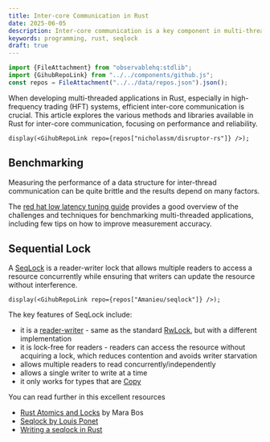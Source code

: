 ```yaml
---
title: Inter-core Communication in Rust
date: 2025-06-05
description: Inter-core communication is a key component in multi-threading Rust applications, especially in high-frequency trading systems.
keywords: programming, rust, seqlock
draft: true
---
```


```js
import {FileAttachment} from "observablehq:stdlib";
import {GihubRepoLink} from "../../components/github.js";
const repos = FileAttachment("../../data/repos.json").json();
```

When developing multi-threaded applications in Rust, especially in high-frequency trading (HFT) systems, efficient inter-core communication is crucial. This article explores the various methods and libraries available in Rust for inter-core communication, focusing on performance and reliability.

```tsx
display(<GihubRepoLink repo={repos["nicholassm/disruptor-rs"]} />);
```

## Benchmarking

Measuring the performance of a data structure for inter-thread communication can be quite brittle and the results depend on many factors.

The [red hat low latency tuning guide](https://access.redhat.com/sites/default/files/attachments/201501-perf-brief-low-latency-tuning-rhel7-v1.1.pdf) provides a good overview of the challenges and techniques for benchmarking multi-threaded applications, including few tips on how to improve measurement accuracy.

## Sequential Lock

A [SeqLock](https://en.wikipedia.org/wiki/Seqlock) is a reader-writer lock that allows multiple readers to access a resource concurrently while ensuring that writers can update the resource without interference.

```tsx
display(<GihubRepoLink repo={repos["Amanieu/seqlock"]} />);
```

The key features of SeqLock include:

* it is a [reader-writer](https://en.wikipedia.org/wiki/Readers%E2%80%93writers_problem) - same as the standard [RwLock](https://doc.rust-lang.org/std/sync/struct.RwLock.html), but with a different implementation
* it is lock-free for readers - readers can access the resource without acquiring a lock, which reduces contention and avoids writer starvation
* allows multiple readers to read concurrently/independently
* allows a single writer to write at a time
* it only works for types that are [Copy](https://doc.rust-lang.org/std/marker/trait.Copy.html)


You can read further in this excellent resources

* [Rust Atomics and Locks](https://marabos.nl/atomics) by Mara Bos
* [Seqlock by Louis Ponet](https://louisponet.github.io/blog/posts/icc-1-seqlock/)
* [Writing a seqlock in Rust](https://pitdicker.github.io/Writing-a-seqlock-in-Rust/)
